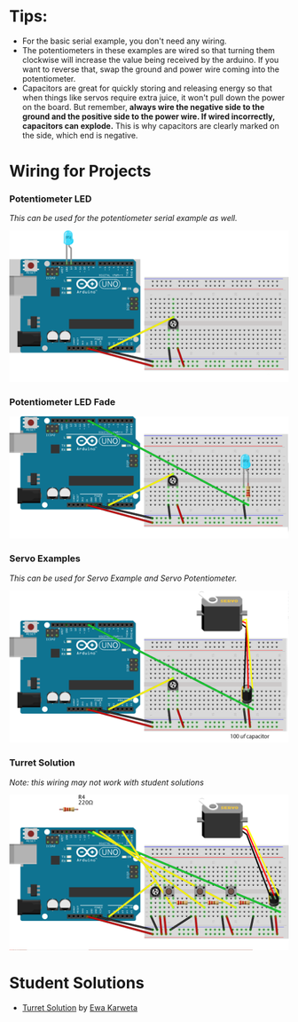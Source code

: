 
# Tips:
* For the basic serial example, you don't need any wiring.
* The potentiometers in these examples are wired so that turning them clockwise will increase the value being received by the arduino. If you want to reverse that, swap the ground and power wire coming into the potentiometer.
* Capacitors are great for quickly storing and releasing energy so that when things like servos require extra juice, it won't pull down the power on the board. But remember, __always wire the negative side to the ground and the positive side to the power wire. If wired incorrectly, capacitors can explode.__ This is why capacitors are clearly marked on the side, which end is negative.

# Wiring for Projects

### Potentiometer LED
_This can be used for the potentiometer serial example as well._

![Potentiometer LED](https://raw.githubusercontent.com/VCUBrandcenter/PhysicalComputing/gh-pages/media/potentiometer_1.png)

### Potentiometer LED Fade
![Potentiometer LED Fade](https://raw.githubusercontent.com/VCUBrandcenter/PhysicalComputing/gh-pages/media/potentiometer_led_fade.png)

### Servo Examples
_This can be used for Servo Example and Servo Potentiometer._

![Servo Examples](https://raw.githubusercontent.com/VCUBrandcenter/PhysicalComputing/gh-pages/media/servo_bb.png)

### Turret Solution
_Note: this wiring may not work with student solutions_

![Turret Solution](https://raw.githubusercontent.com/VCUBrandcenter/PhysicalComputing/gh-pages/media/turret.png)


# Student Solutions
* [Turret Solution](https://github.com/PlutoChild/Turret-Project/) by [Ewa Karweta](https://github.com/PlutoChild)
